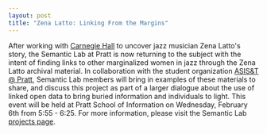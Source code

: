 ```yaml
---
layout: post
title: "Zena Latto: Linking From the Margins"
---
```


After working with [Carnegie Hall](https://www.carnegiehall.org/Blog/2016/09/Zenas-Flyer) to uncover jazz musician Zena Latto's story, the Semantic Lab at Pratt is now returning to the subject with the intent of finding links to other marginalized women in jazz through the Zena Latto archival material. In collaboration with the student organization [ASIS&T @ Pratt](https://pratt.campuslabs.com/engage/organization/asist), Semantic Lab members will bring in examples of these materials to share, and discuss this project as part of a larger dialogue about the use of linked open data to bring buried information and individuals to light. This event will be held at Pratt School of Information on Wednesday, February 6th from 5:55 - 6:25. For more information, please visit the Semantic Lab [projects page](https://semlab.io/projects/#zena-latto-project).

